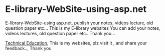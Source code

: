 # E-library-WebSite-using-asp.net
E-library-WebSite-using asp.net. publish your notes, videos lecture, old question paper etc...
This is my E-library websites
You can add your notes, videos lectures, old question paper etc..
Thank you...

<a href="https://www.technical-education.com ">Technical Education</a>, This is my websites, plz visit it , and share your feedback.., Thank you

